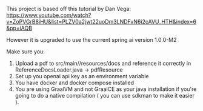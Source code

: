 This project is based off this tutorial by Dan Vega: https://www.youtube.com/watch?v=ZoPVGrB8iHU&list=PLZV0a2jwt22uoDm3LNDFvN6i2cAVU_HTH&index=6&pp=iAQB

However it is upgraded to use the current spring ai version 1.0.0-M2

Make sure you:

1. Upload a pdf to src/main//resources/docs and reference it correctly in ReferenceDocsLoader.java -> pdfResource
2. Set up you openai api key as an environment variable
3. You have docker and docker compose installed
4. You are using GraalVM and not GraalCE as your java installation if you're going to do a native compilation ( you can use sdkman to make it easier ).
